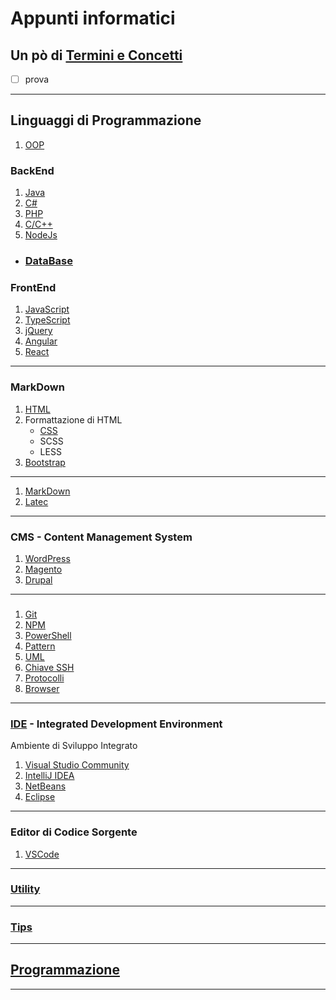 # Appunti informatici

## Un pò di [Termini e Concetti](./Termini_e_Concetti/ReadMe.md)

* [ ] prova
---
## Linguaggi di Programmazione
1. [OOP](./OOP/OOP.md)

### BackEnd
1. [Java](./Java/ReadMe.md/#Java)
1. [C#](./C%23/ReadMe.md)
1. [PHP](./PHP/ReadMe.md)
1. [C/C++](./C%2B%2B/ReadMe.md)
1. [NodeJs](./NodeJs/ReadMe.md)

- ### [DataBase](./DataBase/ReadMe.md)

### FrontEnd
1. [JavaScript](./JavaScript/ReadMe.md)
1. [TypeScript](./TypeScript/ReadMe.md)
1. [jQuery](./jQuery/ReadMe.md)
1. [Angular](./Angular/ReadMe.md)
1. [React](./React/ReadMe.md)

---
### MarkDown
1. [HTML](./HTML/ReadMe.md)
1. Formattazione di HTML
    - [CSS](./CSS/ReadMe.md)
    - SCSS
    - LESS
1. [Bootstrap](./Bootstrap/ReadMe.md)

---
1. [MarkDown](./MarkDown/ReadMe.md)
1. [Latec](./LaTeX/ReadMe.md)

---
### CMS - Content Management System
1. [WordPress](./CMS/WordPress/ReadMe.md)
1. [Magento](./CMS/Magento/Magento.md)
1. [Drupal](./CMS/Drupal/ReadMe.md) 

---
### 
1. [Git](./Git/ReadMe.md)
1. [NPM](./NPM/ReadMe.md)
1. [PowerShell](./PowerShell/ReadMe.md) 
1. [Pattern](./Pattern/ReadMe.md)
1. [UML](./UML/ReadMe.md)
1. [Chiave SSH](./Chiave_SSH/Chiave%20per%20GitHub.md)
1. [Protocolli](./Protocolli/Protocolli.md)
1. [Browser](./Browser/ReadMe.md)

---
### [IDE](./IDE/ReadMe.md) - Integrated Development Environment
Ambiente di Sviluppo Integrato

1. [Visual Studio Community](./IDE/VisualStudioCommunity/ReadMe.md)
1. [IntelliJ IDEA](./IDE/IntelliJ_IDEA/ReadMe.md)
1. [NetBeans](./IDE/NetBeans/ReadMe.md)
1. [Eclipse](./IDE/Eclipse/ReadMe.md)

---
### Editor di Codice Sorgente
1. [VSCode](./IDE/VSCode/ReadMe.md)

---
### [Utility](./Utility/ReadMe.md)

---
### [Tips](./Tips/ReadMe.md)

---
## [Programmazione](./Programmazione/ReadMe.md)

---